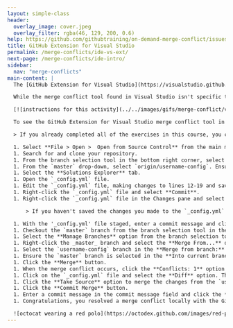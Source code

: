 ```yaml
---
layout: simple-class
header:
  overlay_image: cover.jpeg
  overlay_filter: rgba(46, 129, 200, 0.6)
help: https://github.com/githubtraining/on-demand-merge-conflict/issues/new?title=I%20need%20help&body=Describe%20what%20you%20need%20help%20with%20here.&labels=Help%20Wanted
title: GitHub Extension for Visual Studio
permalink: /merge-conflicts/ide-vs-ext/
next-page: /merge-conflicts/ide-intro/
sidebar:
  nav: "merge-conflicts"
main-content: |
  The [GitHub Extension for Visual Studio](https://visualstudio.github.com/) editor enables you to identify the difference between the two files and automatically fix the merge conflicts by selecting a specific branch.

  While the merge conflict tool found in Visual Studio isn't specific to having the GitHub Extension installed, the extension allows you to log in quickly (even with two factor authentication), and utilize aspects of GitHub such as pull requests and quickly clone repositories.

  [![instructions for this activity](../../images/gifs/merge-conflict/vs-merge.gif)](../../images/gifs/merge-conflict/vs-merge.gif)

  To see the GitHub Extension for Visual Studio merge conflict tool in action, perform the following:

  > If you already completed all of the exercises in this course, you can re-import the course repository and give it a different name.

  1. Select **File > Open >  Open from Source Control** from the main menu.
  1. Search for and clone your repository.
  1. From the branch selection tool in the bottom right corner, select **New Branch**.
  1. From the `master` drop-down, select `origin/username-config`. Ensure the **Checkout branch** and **Track remote branch** options are selected and click the **Create Branch** button.
  1. Select the **Solutions Explorer** tab.
  1. Open the `_config.yml` file.
  1. Edit the `_config.yml` file, making changes to lines 12-19 and save the file.
  1. Right-click the `_config.yml` file and select **Commit**.
  1. Right-click the `_config.yml` file in the Changes pane and select **Stage**.

      > If you haven't saved the changes you made to the `_config.yml` file you will be prompted to save your changes.

  1. With the '_config.yml' file staged, enter a commit message and click **Commit Staged**.
  1. Checkout the `master` branch from the branch selection tool in the bottom right corner.
  1. Select the **Manage Branches** option from the branch selection tool in the bottom right corner.
  1. Right-click the _master_ branch and select the **Merge From...** option.
  1. Select the `username-config` branch in the **Merge from branch:** drop-down.
  1. Ensure the `master` branch is selected in the **Into current branch:** drop-down.
  1. Click the **Merge** button.
  1. When the merge conflict occurs, click the **Conflicts: 1** option just below the Merge In Progress text.
  1. Click on the `_config.yml` file and select the **Diff** option. This will display the difference between the two branches.
  1. Click the **Take Source** option to merge the changes from the `username-config` branch into the `master` branch.
  1. Click the **Commit Merge** button.
  1. Enter a commit message in the commit message field and click the **Commit Staged** button.
  1. Congratulations, you resolved a merge conflict locally with the GitHub Extension for Visual Studio!

  ![octocat wearing a red polo](https://octodex.github.com/images/red-polo.png)
---
```

